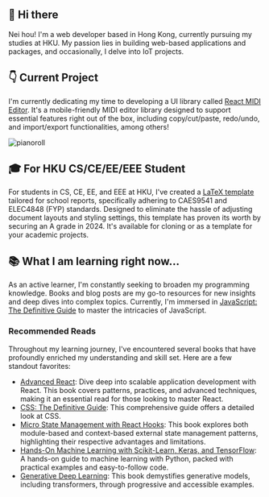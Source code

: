 ## 👋 Hi there

Nei hou! I'm a web developer based in Hong Kong, currently pursuing my studies at HKU. My passion lies in building web-based applications and packages, and occasionally, I delve into IoT projects.

## 👇 Current Project
I'm currently dedicating my time to developing a UI library called [React MIDI Editor](https://github.com/chanyatfu/react-midi-editor). It's a mobile-friendly MIDI editor library designed to support essential features right out of the box, including copy/cut/paste, redo/undo, and import/export functionalities, among others!

![pianoroll](https://github.com/chanyatfu/chanyatfu/assets/45863731/9c69528b-1da9-45e6-af3b-2af8b1cf5bf8)

## 🎓 For HKU CS/CE/EE/EEE Student

For students in CS, CE, EE, and EEE at HKU, I've created a [LaTeX template](https://github.com/chanyatfu/hku-eee-style-report) tailored for school reports, specifically adhering to CAES9541 and ELEC4848 (FYP) standards. Designed to eliminate the hassle of adjusting document layouts and styling settings, this template has proven its worth by securing an A grade in 2024. It's available for cloning or as a template for your academic projects.


## 📚 What I am learning right now...

As an active learner, I'm constantly seeking to broaden my programming knowledge. Books and blog posts are my go-to resources for new insights and deep dives into complex topics. Currently, I'm immersed in [JavaScript: The Definitive Guide](https://www.oreilly.com/library/view/javascript-the-definitive/9781491952016/) to master the intricacies of JavaScript.

### Recommended Reads

Throughout my learning journey, I've encountered several books that have profoundly enriched my understanding and skill set. Here are a few standout favorites:
- [Advanced React](https://www.advanced-react.com/): Dive deep into scalable application development with React. This book covers patterns, practices, and advanced techniques, making it an essential read for those looking to master React.
- [CSS: The Definitive Guide](https://www.oreilly.com/library/view/css-the-definitive/9781098117603/): This comprehensive guide offers a detailed look at CSS.
- [Micro State Management with React Hooks](https://github.com/PacktPublishing/Micro-State-Management-with-React-Hooks): This book explores both module-based and context-based external state management patterns, highlighting their respective advantages and limitations.
- [Hands-On Machine Learning with Scikit-Learn, Keras, and TensorFlow](https://www.oreilly.com/library/view/hands-on-machine-learning/9781492032632/): A hands-on guide to machine learning with Python, packed with practical examples and easy-to-follow code.
- [Generative Deep Learning](https://www.oreilly.com/library/view/generative-deep-learning/9781098134174/): This book demystifies generative models, including transformers, through progressive and accessible examples.


<!--
**chanyatfu/chanyatfu** is a ✨ _special_ ✨ repository because its `README.md` (this file) appears on your GitHub profile.

Here are some ideas to get you started:

- 🔭 I’m currently working on ...
- 🌱 I’m currently learning ...
- 👯 I’m looking to collaborate on ...
- 🤔 I’m looking for help with ...
- 💬 Ask me about ...
- 📫 How to reach me: ...
- 😄 Pronouns: ...
- ⚡ Fun fact: ...
-->
